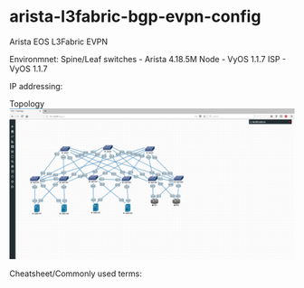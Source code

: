 # arista-l3fabric-bgp-evpn-config
Arista EOS L3Fabric EVPN

Environmnet:
Spine/Leaf switches - Arista 4.18.5M
Node - VyOS 1.1.7
ISP - VyOS 1.1.7

IP addressing:

Topology
![Topology should be here](l3fabric-evpn.png "Topology overview")

Cheatsheet/Commonly used terms:
